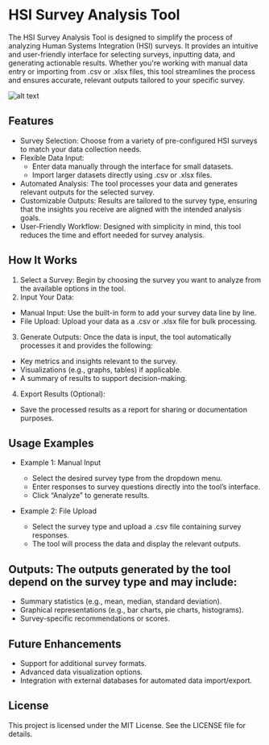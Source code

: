 # HSI Survey Analysis Tool
The HSI Survey Analysis Tool is designed to simplify the process of analyzing Human Systems Integration (HSI) surveys. It provides an intuitive and user-friendly interface for selecting surveys, inputting data, and generating actionable results. Whether you're working with manual data entry or importing from .csv or .xlsx files, this tool streamlines the process and ensures accurate, relevant outputs tailored to your specific survey.

![alt text](https://github.com/baileyarzate/surveyAutoHSIOut/tree/main/images?raw=true)

## Features
- Survey Selection: Choose from a variety of pre-configured HSI surveys to match your data collection needs.
- Flexible Data Input:
  - Enter data manually through the interface for small datasets.
  - Import larger datasets directly using .csv or .xlsx files.
- Automated Analysis: The tool processes your data and generates relevant outputs for the selected survey.
- Customizable Outputs: Results are tailored to the survey type, ensuring that the insights you receive are aligned with the intended analysis goals.
- User-Friendly Workflow: Designed with simplicity in mind, this tool reduces the time and effort needed for survey analysis.

## How It Works
1. Select a Survey: Begin by choosing the survey you want to analyze from the available options in the tool.
2. Input Your Data:
- Manual Input: Use the built-in form to add your survey data line by line.
- File Upload: Upload your data as a .csv or .xlsx file for bulk processing.
3. Generate Outputs: Once the data is input, the tool automatically processes it and provides the following:
- Key metrics and insights relevant to the survey.
- Visualizations (e.g., graphs, tables) if applicable.
- A summary of results to support decision-making.
4. Export Results (Optional):
- Save the processed results as a report for sharing or documentation purposes.

## Usage Examples
- Example 1: Manual Input
  - Select the desired survey type from the dropdown menu.
  - Enter responses to survey questions directly into the tool’s interface.
  - Click “Analyze” to generate results.
    
- Example 2: File Upload
  - Select the survey type and upload a .csv file containing survey responses.
  - The tool will process the data and display the relevant outputs.
 
## Outputs: The outputs generated by the tool depend on the survey type and may include:
- Summary statistics (e.g., mean, median, standard deviation).
- Graphical representations (e.g., bar charts, pie charts, histograms).
- Survey-specific recommendations or scores.
  
## Future Enhancements
- Support for additional survey formats.
- Advanced data visualization options.
- Integration with external databases for automated data import/export.
 
## License
This project is licensed under the MIT License. See the LICENSE file for details.
